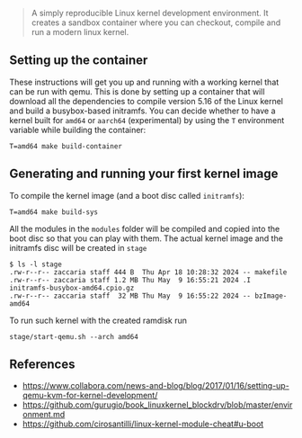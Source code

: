> A simply reproducible Linux kernel development environment. It creates a sandbox container where you can checkout, compile and run a modern linux kernel.

## Setting up the container

These instructions will get you up and running with a working kernel that can be run with qemu. This is done by setting up a container that will download all the dependencies to compile version 5.16 of the Linux kernel and build a busybox-based initramfs. You can decide whether to have a kernel built for `amd64` or `aarch64` (experimental) by using the `T` environment variable while building the container:

```
T=amd64 make build-container
```

## Generating and running your first kernel image

To compile the kernel image (and a boot disc called `initramfs`):

```
T=amd64 make build-sys
```

All the modules in the `modules` folder will be compiled and copied into the boot disc so that you can play with them. The actual kernel image and the initramfs disc will be created in `stage`

```
$ ls -l stage
.rw-r--r-- zaccaria staff 444 B  Thu Apr 18 10:28:32 2024 -- makefile
.rw-r--r-- zaccaria staff 1.2 MB Thu May  9 16:55:21 2024 .I initramfs-busybox-amd64.cpio.gz
.rw-r--r-- zaccaria staff  32 MB Thu May  9 16:55:22 2024 -- bzImage-amd64
```

To run such kernel with the created ramdisk run

```
stage/start-qemu.sh --arch amd64
```

## References

- <https://www.collabora.com/news-and-blog/blog/2017/01/16/setting-up-qemu-kvm-for-kernel-development/>
- <https://github.com/gurugio/book_linuxkernel_blockdrv/blob/master/environment.md>
- <https://github.com/cirosantilli/linux-kernel-module-cheat#u-boot>
